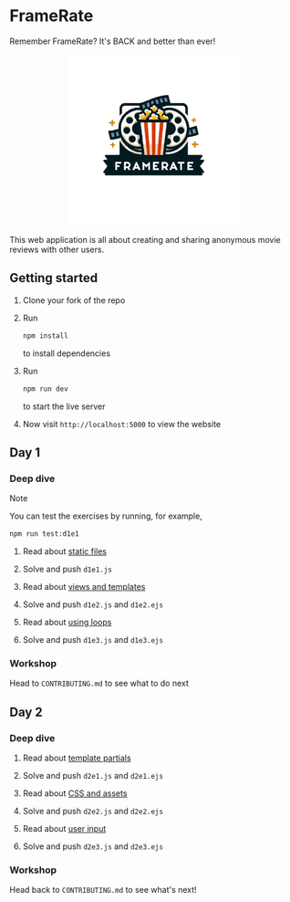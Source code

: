 # FrameRate

Remember FrameRate? It's BACK and better than ever!

<p align="center">
  <img src="./public/images/logo.png" width="300px" alt="FrameRate logo" />
</p>

This web application is all about creating and sharing anonymous movie reviews
with other users.

## Getting started

1. Clone your fork of the repo

2. Run

   ```bash
   npm install
   ```

   to install dependencies

3. Run

   ```bash
   npm run dev
   ```

   to start the live server

4. Now visit `http://localhost:5000` to view the website

## Day 1

### Deep dive

> [!NOTE]
>
> You can test the exercises by running, for example,
>
> ```bash
> npm run test:d1e1
> ```

1. Read about
   [static files](https://tech-docs.corndel.com/express/static-files.html)

2. Solve and push `d1e1.js`

3. Read about
   [views and templates](https://tech-docs.corndel.com/express/views-and-templates.html)

4. Solve and push `d1e2.js` and `d1e2.ejs`

5. Read about
   [using loops](https://tech-docs.corndel.com/express/using-loops.html)

6. Solve and push `d1e3.js` and `d1e3.ejs`

### Workshop

Head to `CONTRIBUTING.md` to see what to do next

## Day 2

### Deep dive

1. Read about
   [template partials](https://tech-docs.corndel.com/express/template-partials.html)

2. Solve and push `d2e1.js` and `d2e1.ejs`

3. Read about
   [CSS and assets](https://tech-docs.corndel.com/express/css-and-assets.html)

4. Solve and push `d2e2.js` and `d2e2.ejs`

5. Read about
   [user input](https://tech-docs.corndel.com/express/user-input.html)

6. Solve and push `d2e3.js` and `d2e3.ejs`

### Workshop

Head back to `CONTRIBUTING.md` to see what's next!
